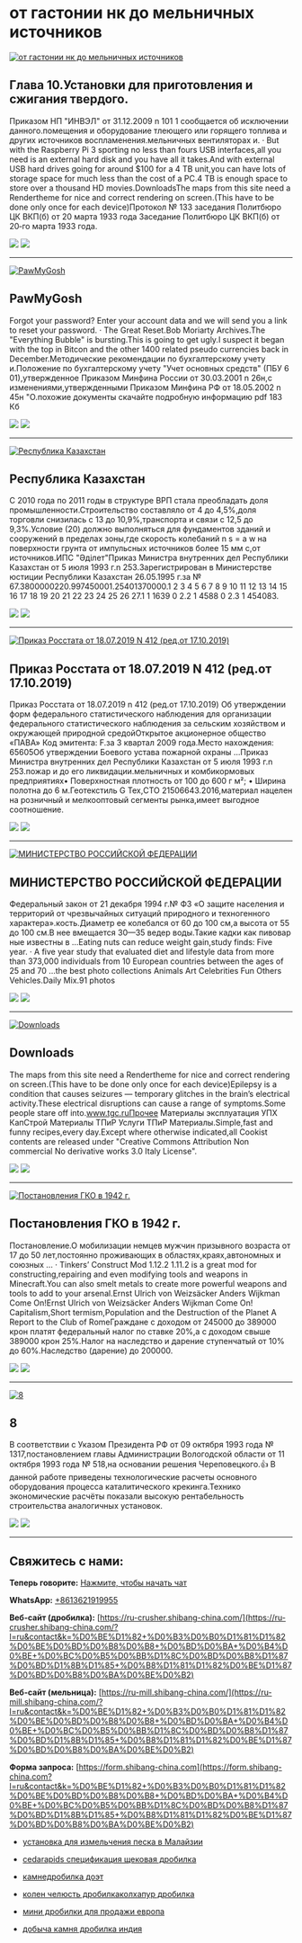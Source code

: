 # от гастонии нк до мельничных источников

<a href="https://swt.shibang-china.com/?l=ru&img&k=%D0%BE%D1%82+%D0%B3%D0%B0%D1%81%D1%82%D0%BE%D0%BD%D0%B8%D0%B8+%D0%BD%D0%BA+%D0%B4%D0%BE+%D0%BC%D0%B5%D0%BB%D1%8C%D0%BD%D0%B8%D1%87%D0%BD%D1%8B%D1%85+%D0%B8%D1%81%D1%82%D0%BE%D1%87%D0%BD%D0%B8%D0%BA%D0%BE%D0%B2" target="_blank">![от гастонии нк до мельничных источников](http://static.shibang-china.com/all-800x300/865.jpg)</a>

## Глава 10.Установки для приготовления и сжигания твердого.
Приказом НП &quot;ИНВЭЛ&quot; от 31.12.2009 n 101 1 сообщается об исключении данного.помещения и оборудование тлеющего или горящего топлива и других источников воспламенения.мельничных вентиляторах и.&nbsp;&#0183;&#32;But with the Raspberry Pi 3 sporting no less than fours USB interfaces,all you need is an external hard disk and you have all it takes.And with external USB hard drives going for around $100 for a 4 TB unit,you can have lots of storage space for much less than the cost of a PC.4 TB is enough space to store over a thousand HD movies.DownloadsThe maps from this site need a Rendertheme for nice and correct rendering on screen.(This have to be done only once for each device)Протокол № 133 заседания Политбюро ЦК ВКП(б) от 20 марта 1933 года Заседание Политбюро ЦК ВКП(б) от 20‑го марта 1933 года.


<a href="https://whatsapp.shibangsoft.com/WhatsApp.php" target="_blank" title="WhatsApp">![](http://static.shibang-china.com/icon/whatsapp.png)</a> <a href="https://swt.shibang-china.com/?l=ru&icon&k=%D0%BE%D1%82+%D0%B3%D0%B0%D1%81%D1%82%D0%BE%D0%BD%D0%B8%D0%B8+%D0%BD%D0%BA+%D0%B4%D0%BE+%D0%BC%D0%B5%D0%BB%D1%8C%D0%BD%D0%B8%D1%87%D0%BD%D1%8B%D1%85+%D0%B8%D1%81%D1%82%D0%BE%D1%87%D0%BD%D0%B8%D0%BA%D0%BE%D0%B2" target="_blank">![](http://static.shibang-china.com/icon/chat-ru.png)</a>

---

<a href="https://swt.shibang-china.com/?l=ru&img&k=%D0%BE%D1%82+%D0%B3%D0%B0%D1%81%D1%82%D0%BE%D0%BD%D0%B8%D0%B8+%D0%BD%D0%BA+%D0%B4%D0%BE+%D0%BC%D0%B5%D0%BB%D1%8C%D0%BD%D0%B8%D1%87%D0%BD%D1%8B%D1%85+%D0%B8%D1%81%D1%82%D0%BE%D1%87%D0%BD%D0%B8%D0%BA%D0%BE%D0%B2" target="_blank">![PawMyGosh](http://static.shibang-china.com/all-800x300/1252.jpg)</a>

## PawMyGosh
Forgot your password? Enter your account data and we will send you a link to reset your password.&nbsp;&#0183;&#32;The Great Reset.Bob Moriarty Archives.The &quot;Everything Bubble&quot; is bursting.This is going to get ugly.I suspect it began with the top in Bitcon and the other 1400 related pseudo currencies back in December.Методические рекомендации по бухгалтерскому учету и.Положение по бухгалтерскому учету &quot;Учет основных средств&quot; (ПБУ 6 01),утвержденное Приказом Минфина России от 30.03.2001 n 26н,с изменениями,утвержденными Приказом Минфина РФ от 18.05.2002 n 45н &quot;О.похожие документы скачайте подробную информацию pdf 183 Кб


<a href="https://whatsapp.shibangsoft.com/WhatsApp.php" target="_blank" title="WhatsApp">![](http://static.shibang-china.com/icon/whatsapp.png)</a> <a href="https://swt.shibang-china.com/?l=ru&icon&k=%D0%BE%D1%82+%D0%B3%D0%B0%D1%81%D1%82%D0%BE%D0%BD%D0%B8%D0%B8+%D0%BD%D0%BA+%D0%B4%D0%BE+%D0%BC%D0%B5%D0%BB%D1%8C%D0%BD%D0%B8%D1%87%D0%BD%D1%8B%D1%85+%D0%B8%D1%81%D1%82%D0%BE%D1%87%D0%BD%D0%B8%D0%BA%D0%BE%D0%B2" target="_blank">![](http://static.shibang-china.com/icon/chat-ru.png)</a>

---

<a href="https://swt.shibang-china.com/?l=ru&img&k=%D0%BE%D1%82+%D0%B3%D0%B0%D1%81%D1%82%D0%BE%D0%BD%D0%B8%D0%B8+%D0%BD%D0%BA+%D0%B4%D0%BE+%D0%BC%D0%B5%D0%BB%D1%8C%D0%BD%D0%B8%D1%87%D0%BD%D1%8B%D1%85+%D0%B8%D1%81%D1%82%D0%BE%D1%87%D0%BD%D0%B8%D0%BA%D0%BE%D0%B2" target="_blank">![Республика Казахстан](http://static.shibang-china.com/all-800x300/1445.jpg)</a>

## Республика Казахстан
С 2010 года по 2011 годы в структуре ВРП стала преобладать доля промышленности.Строительство составляло от 4 до 4,5%,доля торговли снизилась с 13 до 10,9%,транспорта и связи с 12,5 до 9,3%.Условие (20) должно выполняться для фундаментов зданий и сооружений в пределах зоны,где скорость колебаний n s = a w на поверхности грунта от импульсных источников более 15 мм с,от источников.ИПС &quot;Әділет&quot;Приказ Министра внутренних дел Республики Казахстан от 5 июля 1993 г.n 253.Зарегистрирован в Министерстве юстиции Республики Казахстан 26.05.1995 г.за № 67.3800000220.997450001.25401370000.1 2 3 4 5 6 7 8 9 10 11 12 13 14 15 16 17 18 19 20 21 22 23 24 25 26 27.1 1 1639 0 2.2 1 4588 0 2.3 1 454083.


<a href="https://whatsapp.shibangsoft.com/WhatsApp.php" target="_blank" title="WhatsApp">![](http://static.shibang-china.com/icon/whatsapp.png)</a> <a href="https://swt.shibang-china.com/?l=ru&icon&k=%D0%BE%D1%82+%D0%B3%D0%B0%D1%81%D1%82%D0%BE%D0%BD%D0%B8%D0%B8+%D0%BD%D0%BA+%D0%B4%D0%BE+%D0%BC%D0%B5%D0%BB%D1%8C%D0%BD%D0%B8%D1%87%D0%BD%D1%8B%D1%85+%D0%B8%D1%81%D1%82%D0%BE%D1%87%D0%BD%D0%B8%D0%BA%D0%BE%D0%B2" target="_blank">![](http://static.shibang-china.com/icon/chat-ru.png)</a>

---

<a href="https://swt.shibang-china.com/?l=ru&img&k=%D0%BE%D1%82+%D0%B3%D0%B0%D1%81%D1%82%D0%BE%D0%BD%D0%B8%D0%B8+%D0%BD%D0%BA+%D0%B4%D0%BE+%D0%BC%D0%B5%D0%BB%D1%8C%D0%BD%D0%B8%D1%87%D0%BD%D1%8B%D1%85+%D0%B8%D1%81%D1%82%D0%BE%D1%87%D0%BD%D0%B8%D0%BA%D0%BE%D0%B2" target="_blank">![Приказ Росстата от 18.07.2019 N 412 (ред.от 17.10.2019)](http://static.shibang-china.com/all-800x300/193.jpg)</a>

## Приказ Росстата от 18.07.2019 N 412 (ред.от 17.10.2019)
Приказ Росстата от 18.07.2019 n 412 (ред.от 17.10.2019) Об утверждении форм федерального статистического наблюдения для организации федерального статистического наблюдения за сельским хозяйством и окружающей природной средойОткрытое акционерное общество &#171;ПАВА&#187; Код эмитента: F.за 3 квартал 2009 года.Место нахождения: 65605Об утверждении Боевого устава пожарной охраны …Приказ Министра внутренних дел Республики Казахстан от 5 июля 1993 г.n 253.пожар и до его ликвидации.мельничных и комбикормовых предприятиях• Поверхностная плотность от 100 до 600 г м&#178;; • Ширина полотна до 6 м.Геотекстиль G Tex,СТО 21506643.2016,материал нацелен на розничный и мелкооптовый сегменты рынка,имеет выгодное соотношение.


<a href="https://whatsapp.shibangsoft.com/WhatsApp.php" target="_blank" title="WhatsApp">![](http://static.shibang-china.com/icon/whatsapp.png)</a> <a href="https://swt.shibang-china.com/?l=ru&icon&k=%D0%BE%D1%82+%D0%B3%D0%B0%D1%81%D1%82%D0%BE%D0%BD%D0%B8%D0%B8+%D0%BD%D0%BA+%D0%B4%D0%BE+%D0%BC%D0%B5%D0%BB%D1%8C%D0%BD%D0%B8%D1%87%D0%BD%D1%8B%D1%85+%D0%B8%D1%81%D1%82%D0%BE%D1%87%D0%BD%D0%B8%D0%BA%D0%BE%D0%B2" target="_blank">![](http://static.shibang-china.com/icon/chat-ru.png)</a>

---

<a href="https://swt.shibang-china.com/?l=ru&img&k=%D0%BE%D1%82+%D0%B3%D0%B0%D1%81%D1%82%D0%BE%D0%BD%D0%B8%D0%B8+%D0%BD%D0%BA+%D0%B4%D0%BE+%D0%BC%D0%B5%D0%BB%D1%8C%D0%BD%D0%B8%D1%87%D0%BD%D1%8B%D1%85+%D0%B8%D1%81%D1%82%D0%BE%D1%87%D0%BD%D0%B8%D0%BA%D0%BE%D0%B2" target="_blank">![МИНИСТЕРСТВО РОССИЙСКОЙ ФЕДЕРАЦИИ](http://static.shibang-china.com/all-800x300/391.jpg)</a>

## МИНИСТЕРСТВО РОССИЙСКОЙ ФЕДЕРАЦИИ
Федеральный закон от 21 декабря 1994 г.№ ФЗ &#171;О защите населения и территорий от чрезвычайных ситуаций природного и техногенного характера&#187;.кость.Диаметр ее колебался от 60 до 100 см,а высота от 55 до 100 см.В нее вмещается 30—35 ведер воды.Такие кадки как пивовар ные известны в …Eating nuts can reduce weight gain,study finds: Five year.&nbsp;&#0183;&#32;A five year study that evaluated diet and lifestyle data from more than 373,000 individuals from 10 European countries between the ages of 25 and 70 …the best photo collections Animals Art Celebrities Fun Others Vehicles.Daily Mix.91 photos


<a href="https://whatsapp.shibangsoft.com/WhatsApp.php" target="_blank" title="WhatsApp">![](http://static.shibang-china.com/icon/whatsapp.png)</a> <a href="https://swt.shibang-china.com/?l=ru&icon&k=%D0%BE%D1%82+%D0%B3%D0%B0%D1%81%D1%82%D0%BE%D0%BD%D0%B8%D0%B8+%D0%BD%D0%BA+%D0%B4%D0%BE+%D0%BC%D0%B5%D0%BB%D1%8C%D0%BD%D0%B8%D1%87%D0%BD%D1%8B%D1%85+%D0%B8%D1%81%D1%82%D0%BE%D1%87%D0%BD%D0%B8%D0%BA%D0%BE%D0%B2" target="_blank">![](http://static.shibang-china.com/icon/chat-ru.png)</a>

---

<a href="https://swt.shibang-china.com/?l=ru&img&k=%D0%BE%D1%82+%D0%B3%D0%B0%D1%81%D1%82%D0%BE%D0%BD%D0%B8%D0%B8+%D0%BD%D0%BA+%D0%B4%D0%BE+%D0%BC%D0%B5%D0%BB%D1%8C%D0%BD%D0%B8%D1%87%D0%BD%D1%8B%D1%85+%D0%B8%D1%81%D1%82%D0%BE%D1%87%D0%BD%D0%B8%D0%BA%D0%BE%D0%B2" target="_blank">![Downloads](http://static.shibang-china.com/all-800x300/968.jpg)</a>

## Downloads
The maps from this site need a Rendertheme for nice and correct rendering on screen.(This have to be done only once for each device)Epilepsy is a condition that causes seizures — temporary glitches in the brain’s electrical activity.These electrical disruptions can cause a range of symptoms.Some people stare off into.www.tgc.ruПрочее Материалы эксплуатация УПХ КапСтрой Материалы ТПиР Услуги ТПиР Материалы.Simple,fast and funny recipes,every day.Except where otherwise indicated,all Cookist contents are released under &quot;Creative Commons Attribution Non commercial No derivative works 3.0 Italy License&quot;.


<a href="https://whatsapp.shibangsoft.com/WhatsApp.php" target="_blank" title="WhatsApp">![](http://static.shibang-china.com/icon/whatsapp.png)</a> <a href="https://swt.shibang-china.com/?l=ru&icon&k=%D0%BE%D1%82+%D0%B3%D0%B0%D1%81%D1%82%D0%BE%D0%BD%D0%B8%D0%B8+%D0%BD%D0%BA+%D0%B4%D0%BE+%D0%BC%D0%B5%D0%BB%D1%8C%D0%BD%D0%B8%D1%87%D0%BD%D1%8B%D1%85+%D0%B8%D1%81%D1%82%D0%BE%D1%87%D0%BD%D0%B8%D0%BA%D0%BE%D0%B2" target="_blank">![](http://static.shibang-china.com/icon/chat-ru.png)</a>

---

<a href="https://swt.shibang-china.com/?l=ru&img&k=%D0%BE%D1%82+%D0%B3%D0%B0%D1%81%D1%82%D0%BE%D0%BD%D0%B8%D0%B8+%D0%BD%D0%BA+%D0%B4%D0%BE+%D0%BC%D0%B5%D0%BB%D1%8C%D0%BD%D0%B8%D1%87%D0%BD%D1%8B%D1%85+%D0%B8%D1%81%D1%82%D0%BE%D1%87%D0%BD%D0%B8%D0%BA%D0%BE%D0%B2" target="_blank">![Постановления ГКО в 1942 г.](http://static.shibang-china.com/all-800x300/215.jpg)</a>

## Постановления ГКО в 1942 г.
Постановление.О мобилизации немцев мужчин призывного возраста от 17 до 50 лет,постоянно проживающих в областях,краях,автономных и союзных …&nbsp;&#0183;&#32;Tinkers’ Construct Mod 1.12.2 1.11.2 is a great mod for constructing,repairing and even modifying tools and weapons in Minecraft.You can also smelt metals to create more powerful weapons and tools to add to your arsenal.Ernst Ulrich von Weizs&#228;cker Anders Wijkman Come On!Ernst Ulrich von Weizs&#228;cker Anders Wijkman Come On! Capitalism,Short termism,Population and the Destruction of the Planet A Report to the Club of RomeГраждане с доходом от 245000 до 389000 крон платят федеральный налог по ставке 20%,а с доходом свыше 389000 крон 25%.Налог на наследство и дарение ступенчатый от 10% до 60%.Наследство (дарение) до 200000.


<a href="https://whatsapp.shibangsoft.com/WhatsApp.php" target="_blank" title="WhatsApp">![](http://static.shibang-china.com/icon/whatsapp.png)</a> <a href="https://swt.shibang-china.com/?l=ru&icon&k=%D0%BE%D1%82+%D0%B3%D0%B0%D1%81%D1%82%D0%BE%D0%BD%D0%B8%D0%B8+%D0%BD%D0%BA+%D0%B4%D0%BE+%D0%BC%D0%B5%D0%BB%D1%8C%D0%BD%D0%B8%D1%87%D0%BD%D1%8B%D1%85+%D0%B8%D1%81%D1%82%D0%BE%D1%87%D0%BD%D0%B8%D0%BA%D0%BE%D0%B2" target="_blank">![](http://static.shibang-china.com/icon/chat-ru.png)</a>

---

<a href="https://swt.shibang-china.com/?l=ru&img&k=%D0%BE%D1%82+%D0%B3%D0%B0%D1%81%D1%82%D0%BE%D0%BD%D0%B8%D0%B8+%D0%BD%D0%BA+%D0%B4%D0%BE+%D0%BC%D0%B5%D0%BB%D1%8C%D0%BD%D0%B8%D1%87%D0%BD%D1%8B%D1%85+%D0%B8%D1%81%D1%82%D0%BE%D1%87%D0%BD%D0%B8%D0%BA%D0%BE%D0%B2" target="_blank">![8](http://static.shibang-china.com/all-800x300/871.jpg)</a>

## 8
В соответствии с Указом Президента РФ от 09 октября 1993 года № 1317,постановлением главы Администрации Вологодской области от 11 октября 1993 года № 518,на основании решения Череповецкого.👍 В данной работе приведены технологические расчеты основного оборудования процесса каталитического крекинга.Технико экономические расчёты показали высокую рентабельность строительства аналогичных установок.

<a href="https://whatsapp.shibangsoft.com/WhatsApp.php" target="_blank" title="WhatsApp">![](http://static.shibang-china.com/icon/whatsapp.png)</a> <a href="https://swt.shibang-china.com/?l=ru&icon&k=%D0%BE%D1%82+%D0%B3%D0%B0%D1%81%D1%82%D0%BE%D0%BD%D0%B8%D0%B8+%D0%BD%D0%BA+%D0%B4%D0%BE+%D0%BC%D0%B5%D0%BB%D1%8C%D0%BD%D0%B8%D1%87%D0%BD%D1%8B%D1%85+%D0%B8%D1%81%D1%82%D0%BE%D1%87%D0%BD%D0%B8%D0%BA%D0%BE%D0%B2" target="_blank">![](http://static.shibang-china.com/icon/chat-ru.png)</a>

---
## Свяжитесь с нами:

**Теперь говорите:** [Нажмите, чтобы начать чат](https://swt.shibang-china.com?l=ru&contact&k=%D0%BE%D1%82+%D0%B3%D0%B0%D1%81%D1%82%D0%BE%D0%BD%D0%B8%D0%B8+%D0%BD%D0%BA+%D0%B4%D0%BE+%D0%BC%D0%B5%D0%BB%D1%8C%D0%BD%D0%B8%D1%87%D0%BD%D1%8B%D1%85+%D0%B8%D1%81%D1%82%D0%BE%D1%87%D0%BD%D0%B8%D0%BA%D0%BE%D0%B2)

**WhatsApp:**  [+8613621919955](https://whatsapp.shibangsoft.com/WhatsApp.php)

**Веб-сайт (дробилка):** [https://ru-crusher.shibang-china.com/](https://ru-crusher.shibang-china.com/?l=ru&contact&k=%D0%BE%D1%82+%D0%B3%D0%B0%D1%81%D1%82%D0%BE%D0%BD%D0%B8%D0%B8+%D0%BD%D0%BA+%D0%B4%D0%BE+%D0%BC%D0%B5%D0%BB%D1%8C%D0%BD%D0%B8%D1%87%D0%BD%D1%8B%D1%85+%D0%B8%D1%81%D1%82%D0%BE%D1%87%D0%BD%D0%B8%D0%BA%D0%BE%D0%B2)

**Веб-сайт (мельница):** [https://ru-mill.shibang-china.com/](https://ru-mill.shibang-china.com/?l=ru&contact&k=%D0%BE%D1%82+%D0%B3%D0%B0%D1%81%D1%82%D0%BE%D0%BD%D0%B8%D0%B8+%D0%BD%D0%BA+%D0%B4%D0%BE+%D0%BC%D0%B5%D0%BB%D1%8C%D0%BD%D0%B8%D1%87%D0%BD%D1%8B%D1%85+%D0%B8%D1%81%D1%82%D0%BE%D1%87%D0%BD%D0%B8%D0%BA%D0%BE%D0%B2)

**Форма запроса:** [https://form.shibang-china.com](https://form.shibang-china.com?l=ru&contact&k=%D0%BE%D1%82+%D0%B3%D0%B0%D1%81%D1%82%D0%BE%D0%BD%D0%B8%D0%B8+%D0%BD%D0%BA+%D0%B4%D0%BE+%D0%BC%D0%B5%D0%BB%D1%8C%D0%BD%D0%B8%D1%87%D0%BD%D1%8B%D1%85+%D0%B8%D1%81%D1%82%D0%BE%D1%87%D0%BD%D0%B8%D0%BA%D0%BE%D0%B2)

* [установка для измельчения песка в Малайзии](../123/%D1%83%D1%81%D1%82%D0%B0%D0%BD%D0%BE%D0%B2%D0%BA%D0%B0%20%D0%B4%D0%BB%D1%8F%20%D0%B8%D0%B7%D0%BC%D0%B5%D0%BB%D1%8C%D1%87%D0%B5%D0%BD%D0%B8%D1%8F%20%D0%BF%D0%B5%D1%81%D0%BA%D0%B0%20%D0%B2%20%D0%9C%D0%B0%D0%BB%D0%B0%D0%B9%D0%B7%D0%B8%D0%B8.md)

* [cedarapids спецификация щековая дробилка](../122/cedarapids%20%D1%81%D0%BF%D0%B5%D1%86%D0%B8%D1%84%D0%B8%D0%BA%D0%B0%D1%86%D0%B8%D1%8F%20%D1%89%D0%B5%D0%BA%D0%BE%D0%B2%D0%B0%D1%8F%20%D0%B4%D1%80%D0%BE%D0%B1%D0%B8%D0%BB%D0%BA%D0%B0.md)

* [камнедробилка доэт](../122/%D0%BA%D0%B0%D0%BC%D0%BD%D0%B5%D0%B4%D1%80%D0%BE%D0%B1%D0%B8%D0%BB%D0%BA%D0%B0%20%D0%B4%D0%BE%D1%8D%D1%82.md)

* [колен челюсть дробилкаколхапур дробилка](../122/%D0%BA%D0%BE%D0%BB%D0%B5%D0%BD%20%D1%87%D0%B5%D0%BB%D1%8E%D1%81%D1%82%D1%8C%20%D0%B4%D1%80%D0%BE%D0%B1%D0%B8%D0%BB%D0%BA%D0%B0%D0%BA%D0%BE%D0%BB%D1%85%D0%B0%D0%BF%D1%83%D1%80%20%D0%B4%D1%80%D0%BE%D0%B1%D0%B8%D0%BB%D0%BA%D0%B0.md)

* [мини дробилки для продажи европа](../121/%D0%BC%D0%B8%D0%BD%D0%B8%20%D0%B4%D1%80%D0%BE%D0%B1%D0%B8%D0%BB%D0%BA%D0%B8%20%D0%B4%D0%BB%D1%8F%20%D0%BF%D1%80%D0%BE%D0%B4%D0%B0%D0%B6%D0%B8%20%D0%B5%D0%B2%D1%80%D0%BE%D0%BF%D0%B0.md)

* [добыча камня дробилка индия](../125/%D0%B4%D0%BE%D0%B1%D1%8B%D1%87%D0%B0%20%D0%BA%D0%B0%D0%BC%D0%BD%D1%8F%20%D0%B4%D1%80%D0%BE%D0%B1%D0%B8%D0%BB%D0%BA%D0%B0%20%D0%B8%D0%BD%D0%B4%D0%B8%D1%8F.md)